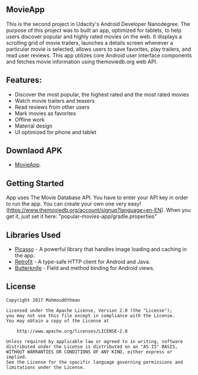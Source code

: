 ## MovieApp
This is the second project in Udacity's Android Developer Nanodegree. The purpose of this project was to built an app, optimized for tablets, to help users discover popular and highly rated movies on the web. It displays a scrolling grid of movie trailers, launches a details screen whenever a particular movie is selected, allows users to save favorites, play trailers, and read user reviews. This app utilizes core Android user interface components and fetches movie information using themoviedb.org web API.

## Features:
* Discover the most popular, the highest rated and the most rated movies
* Watch movie trailers and teasers
* Read reviews from other users
* Mark movies as favorites
* Offline work
* Material design
* UI optimized for phone and tablet

## Downlaod APK

* [MovieApp](https://play.google.com/store/apps/details?id=com.mahmoud.osman.movieApp).

## Getting Started

App uses The Movie Database API. You have to enter your API key in order to run the app. You can create your own one very easy! (https://www.themoviedb.org/account/signup?language=en-EN). When you get it, just set it here: "popular-movies-app/gradle.properties"

## Libraries Used

* [Picasso](http://square.github.io/picasso/) - A powerful library that handles image loading and caching in the app.
* [Retrofit](http://square.github.io/retrofit/) - A type-safe HTTP client for Android and Java.
* [Butterknife](http://jakewharton.github.io/butterknife/) - Field and method binding for Android views.


## License
	
	Copyright 2017 MahmoudOthman
	
	Licensed under the Apache License, Version 2.0 (the "License");
	you may not use this file except in compliance with the License.
	You may obtain a copy of the License at
	
		http://www.apache.org/licenses/LICENSE-2.0

	Unless required by applicable law or agreed to in writing, software
	distributed under the License is distributed on an "AS IS" BASIS,
	WITHOUT WARRANTIES OR CONDITIONS OF ANY KIND, either express or implied.
	See the License for the specific language governing permissions and
	limitations under the License.
